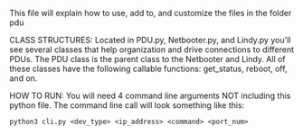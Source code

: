 This file will explain how to use, add to, and customize the files 
in the folder pdu

CLASS STRUCTURES: Located in PDU.py, Netbooter.py, and Lindy.py you'll
see several classes that help organization and drive connections to different
PDUs. The PDU class is the parent class to the Netbooter and Lindy. All of these 
classes have the following callable functions: get_status, reboot, off, and on.


HOW TO RUN: You will need 4 command line arguments NOT including this python file. 
The command line call will look something like this:
        
    python3 cli.py <dev_type> <ip_address> <command> <port_num>
        
